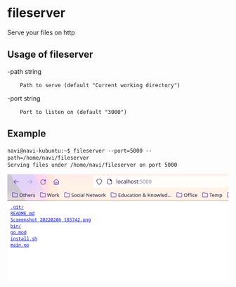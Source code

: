 # fileserver

Serve your files on http

## Usage of fileserver

  -path string

        Path to serve (default "Current working directory")

  -port string

        Port to listen on (default "3000")

## Example

```
navi@navi-kubuntu:~$ fileserver --port=5000 --path=/home/navi/fileserver
Serving files under /home/navi/fileserver on port 5000
```

![Screenshot](./Screenshot_20220206_190418.png "Screenshot")